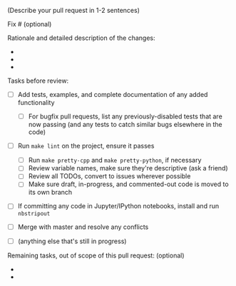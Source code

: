 (Describe your pull request in 1-2 sentences)

Fix # (optional)

Rationale and detailed description of the changes:

-
-
-

Tasks before review:

- [ ] Add tests, examples, and complete documentation of any added functionality
    - [ ] For bugfix pull requests, list any previously-disabled tests that are
          now passing (and any tests to catch similar bugs elsewhere in the
          code)
- [ ] Run `make lint` on the project, ensure it passes
    - [ ] Run `make pretty-cpp` and `make pretty-python`, if necessary
    - [ ] Review variable names, make sure they're descriptive (ask a friend)
    - [ ] Review all TODOs, convert to issues wherever possible
    - [ ] Make sure draft, in-progress, and commented-out code is moved to its
          own branch
- [ ] If committing any code in Jupyter/IPython notebooks, install and run `nbstripout`
- [ ] Merge with master and resolve any conflicts
- [ ] (anything else that's still in progress)


Remaining tasks, out of scope of this pull request: (optional)

-
-
